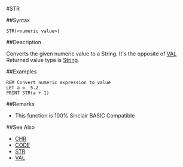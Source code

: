 #STR

##Syntax


```
STR(<numeric value>)
```

##Description

Converts the given numeric value to a String. It's the opposite of [VAL](val.md)
Returned value type is [String](types.md#UByte).

##Examples

```
REM Convert numeric expression to value
LET a = -5.2
PRINT STR(a + 1)
```

##Remarks

* This function is 100% Sinclair BASIC Compatible

##See Also

* [CHR](chr.md)
* [CODE](code.md)  
* [STR](str.md)
* [VAL](chr.md)
